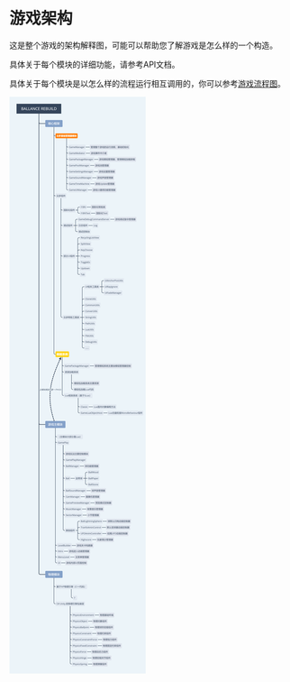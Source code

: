 # 游戏架构

这是整个游戏的架构解释图，可能可以帮助您了解游戏是怎么样的一个构造。

具体关于每个模块的详细功能，请参考API文档。

具体关于每个模块是以怎么样的流程运行相互调用的，你可以参考[游戏流程图](base-flow.md)。

![游戏架构.png](游戏架构.png)
